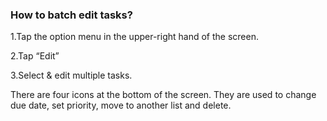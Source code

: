 ### How to batch edit tasks?

1.Tap the option menu in the upper-right hand of the screen.

2.Tap “Edit”

3.Select & edit multiple tasks. 

There are four icons at the bottom of the screen. They are used to change due date, set priority, move to another list and delete. 
